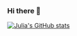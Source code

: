 ### Hi there 👋

[![Julia's GitHub stats](https://github-readme-stats.vercel.app/api?username=enjuiada&show_icons=true)](https://github.com/enjuiada/github-readme-stats)









